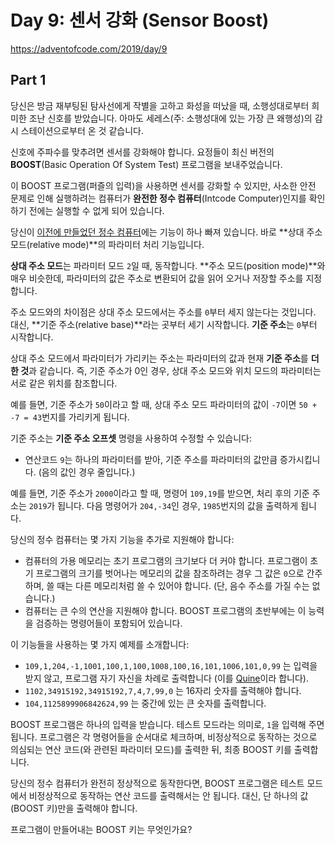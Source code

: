 # Day 9: 센서 강화 (Sensor Boost)
<https://adventofcode.com/2019/day/9>

## Part 1
당신은 방금 재부팅된 탐사선에게 작별을 고하고 화성을 떠났을 때, 소행성대로부터 희미한 조난 신호를 받았습니다. 아마도 세레스(주: 소행성대에 있는 가장 큰 왜행성)의 감시 스테이션으로부터 온 것 같습니다.

신호에 주파수를 맞추려면 센서를 강화해야 합니다. 요정들이 최신 버전의 **BOOST**(Basic Operation Of System Test) 프로그램을 보내주었습니다.

이 BOOST 프로그램(퍼즐의 입력)을 사용하면 센서를 강화할 수 있지만, 사소한 안전 문제로 인해 실행하려는 컴퓨터가 **완전한 정수 컴퓨터**(Intcode Computer)인지를 확인하기 전에는 실행할 수 없게 되어 있습니다.

당신이 [이전에 만들었던 정수 컴퓨터](../day5)에는 기능이 하나 빠져 있습니다. 바로 **상대 주소 모드(relative mode)**의 파라미터 처리 기능입니다.

**상대 주소 모드**는 파라미터 모드 `2`일 때, 동작합니다. **주소 모드(position mode)**와 매우 비슷한데, 파라미터의 값은 주소로 변환되어 값을 읽어 오거나 저장할 주소를 지정합니다.

주소 모드와의 차이점은 상대 주소 모드에서는 주소를 `0`부터 세지 않는다는 것입니다. 대신, **기준 주소(relative base)**라는 곳부터 세기 시작합니다. **기준 주소**는 `0`부터 시작합니다.

상대 주소 모드에서 파라미터가 가리키는 주소는 파라미터의 값과 현재 **기준 주소**를 **더한 것**과 같습니다. 즉, 기준 주소가 0인 경우, 상대 주소 모드와 위치 모드의 파라미터는 서로 같은 위치를 참조합니다.

예를 들면, 기준 주소가 `50`이라고 할 때, 상대 주소 모드 파라미터의 값이 `-7`이면 `50 + -7 = 43`번지를 가리키게 됩니다.

기준 주소는 **기준 주소 오프셋** 명령을 사용하여 수정할 수 있습니다:

- 연산코드 `9`는 하나의 파라미터를 받아, 기준 주소를 파라미터의 값만큼 증가시킵니다. (음의 값인 경우 줄입니다.)

예를 들면, 기준 주소가 `2000`이라고 할 때, 명령어 `109,19`를 받으면, 처리 후의 기준 주소는 `2019`가 됩니다. 다음 명령어가 `204,-34`인 경우, `1985`번지의 값을 출력하게 됩니다.

당신의 정수 컴퓨터는 몇 가지 기능을 추가로 지원해야 합니다:

- 컴퓨터의 가용 메모리는 초기 프로그램의 크기보다 더 커야 합니다. 프로그램이 초기 프로그램의 크기를 벗어나는 메모리의 값을 참조하려는 경우 그 값은 `0`으로 간주하며, 쓸 때는 다른 메모리처럼 쓸 수 있어야 합니다. (단, 음수 주소를 가질 수는 없습니다.)
- 컴퓨터는 큰 수의 연산을 지원해야 합니다. BOOST 프로그램의 초반부에는 이 능력을 검증하는 명령어들이 포함되어 있습니다.

이 기능들을 사용하는 몇 가지 예제를 소개합니다:

- `109,1,204,-1,1001,100,1,100,1008,100,16,101,1006,101,0,99` 는 입력을 받지 않고, 프로그램 자기 자신을 차례로 출력합니다 (이를 [Quine](https://en.wikipedia.org/wiki/Quine_(computing))이라 합니다).
- `1102,34915192,34915192,7,4,7,99,0` 는 16자리 숫자를 출력해야 합니다.
- `104,1125899906842624,99` 는 중간에 있는 큰 숫자를 출력합니다.

BOOST 프로그램은 하나의 입력을 받습니다. 테스트 모드라는 의미로, `1`을 입력해 주면 됩니다. 프로그램은 각 명령어들을 순서대로 체크하며, 비정상적으로 동작하는 것으로 의심되는 연산 코드(와 관련된 파라미터 모드)를 출력한 뒤, 최종 BOOST 키를 출력합니다.

당신의 정수 컴퓨터가 완전히 정상적으로 동작한다면, BOOST 프로그램은 테스트 모드에서 비정상적으로 동작하는 연산 코드를 출력해서는 안 됩니다. 대신, 단 하나의 값(BOOST 키)만을 출력해야 합니다.

프로그램이 만들어내는 BOOST 키는 무엇인가요?